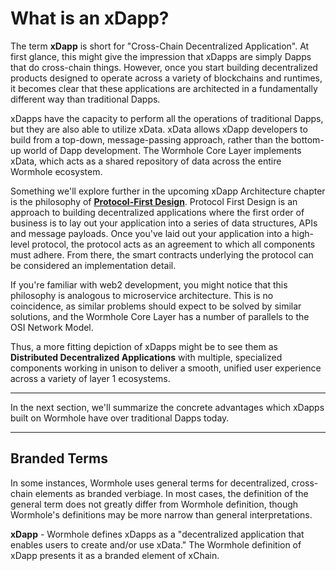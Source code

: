 # What is an xDapp?

The term **xDapp** is short for "Cross-Chain Decentralized Application". At first glance, this might give the impression that xDapps are simply Dapps that  do cross-chain things. However, once you start building decentralized products designed to operate across a variety of blockchains and runtimes, it becomes clear that these applications are architected in a fundamentally different way than traditional Dapps.

xDapps have the capacity to perform all the operations of traditional Dapps, but they are also able to utilize xData. xData allows xDapp developers to build from a top-down, message-passing approach, rather than the bottom-up world of Dapp development. The Wormhole Core Layer implements xData, which acts as a shared repository of data across the entire Wormhole ecosystem.

Something we'll explore further in the upcoming xDapp Architecture chapter is the philosophy of [**Protocol-First Design**](./architecture/3_protocolDesign.md). Protocol First Design is an approach to building decentralized applications where the first order of business is to lay out your application into a series of data structures, APIs and message payloads. Once you've laid out your application into a high-level protocol, the protocol acts as an agreement to which all components must adhere. From there, the smart contracts underlying the protocol can be considered an implementation detail.

If you're familiar with web2 development, you might notice that this philosophy is analogous to microservice architecture. This is no coincidence, as similar problems should expect to be solved by similar solutions, and the Wormhole Core Layer has a number of parallels to the OSI Network Model.

Thus, a more fitting depiction of xDapps might be to see them as **Distributed Decentralized Applications** with multiple, specialized components working in unison to deliver a smooth, unified user experience across a variety of layer 1 ecosystems.

---

In the next section, we'll summarize the concrete advantages which xDapps built on Wormhole have over traditional Dapps today.

---

## Branded Terms

In some instances, Wormhole uses general terms for decentralized, cross-chain elements as branded verbiage. In most cases, the definition of the general term does not greatly differ from Wormhole definition, though Wormhole's definitions may be more narrow than general interpretations. 

**xDapp** - Wormhole defines xDapps as a "decentralized application that enables users to create and/or use xData." The Wormhole definition of xDapp presents it as a branded element of xChain.
